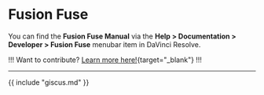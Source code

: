 # Fusion Fuse

You can find the **Fusion Fuse Manual** via the **Help > Documentation > Developer > Fusion Fuse** menubar item in DaVinci Resolve.

!!!
Want to contribute? [Learn more here!](https://resolve.cafe/contribute/){target="_blank"}
!!!

---

{{ include "giscus.md" }}